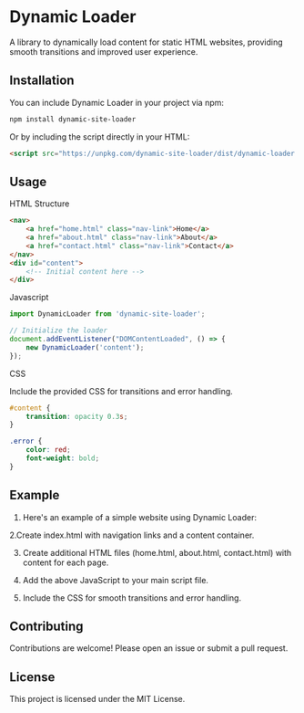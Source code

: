 # Dynamic Loader

A library to dynamically load content for static HTML websites, providing smooth transitions and improved user experience.

## Installation

You can include Dynamic Loader in your project via npm:

```sh
npm install dynamic-site-loader
```

Or by including the script directly in your HTML:

```html
<script src="https://unpkg.com/dynamic-site-loader/dist/dynamic-loader.min.js"></script>
```
## Usage

HTML Structure
```html
<nav>
    <a href="home.html" class="nav-link">Home</a>
    <a href="about.html" class="nav-link">About</a>
    <a href="contact.html" class="nav-link">Contact</a>
</nav>
<div id="content">
    <!-- Initial content here -->
</div>
```

Javascript
```javascript
import DynamicLoader from 'dynamic-site-loader';

// Initialize the loader
document.addEventListener("DOMContentLoaded", () => {
    new DynamicLoader('content');
});
```

CSS

Include the provided CSS for transitions and error handling.
```css
#content {
    transition: opacity 0.3s;
}

.error {
    color: red;
    font-weight: bold;
}
```

## Example
1. Here's an example of a simple website using Dynamic Loader:

2.Create index.html with navigation links and a content container.

3. Create additional HTML files (home.html, about.html, contact.html) with content for each page.

4. Add the above JavaScript to your main script file.

5. Include the CSS for smooth transitions and error handling.

## Contributing
Contributions are welcome! Please open an issue or submit a pull request.

## License
This project is licensed under the MIT License.